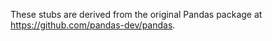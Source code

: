 These stubs are derived from the original Pandas package at https://github.com/pandas-dev/pandas.


